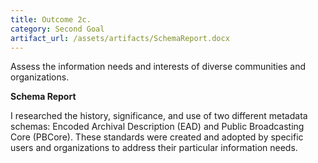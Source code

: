 ```yaml
---
title: Outcome 2c.
category: Second Goal
artifact_url: /assets/artifacts/SchemaReport.docx
---
```

Assess the information needs and interests of diverse communities and organizations.

**Schema Report**

 I researched the history, significance, and use of two different metadata schemas: Encoded Archival Description (EAD) and Public Broadcasting Core (PBCore). These standards were created and adopted by specific users and organizations to address their particular information needs. 
